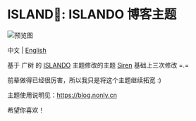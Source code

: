 ﻿ISLAND🌸: ISLANDO 博客主题
===

![预览图](https://images.gitee.com/uploads/images/2018/0711/184308_577173c1_1258290.jpeg "ISLAND_SAMPLE.jpg")

中文 | [English](README-en.md)

基于 广树 的 [ISLANDO](http://www.akina.pw/themeakina) 主题修改的主题 [Siren](https://github.com/louie-senpai/Siren) 基础上三次修改 =.=

前辈做得已经很厉害，所以我只是将这个主题继续拓宽 :)


主题使用说明见：<https://blog.nonly.cn>

希望你喜欢！
